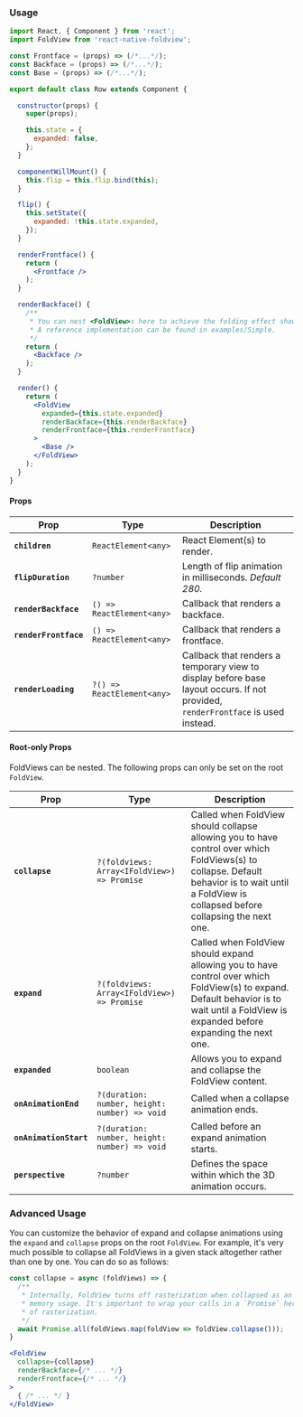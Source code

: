 ### Usage

```jsx
import React, { Component } from 'react';
import FoldView from 'react-native-foldview';

const Frontface = (props) => (/*...*/);
const Backface = (props) => (/*...*/);
const Base = (props) => (/*...*/);

export default class Row extends Component {

  constructor(props) {
    super(props);

    this.state = {
      expanded: false,
    };
  }

  componentWillMount() {
    this.flip = this.flip.bind(this);
  }

  flip() {
    this.setState({
      expanded: !this.state.expanded,
    });
  }

  renderFrontface() {
    return (
      <Frontface />
    );
  }

  renderBackface() {
    /**
     * You can nest <FoldView>s here to achieve the folding effect shown in the GIF above.
     * A reference implementation can be found in examples/Simple.
     */
    return (
      <Backface />
    );
  }

  render() {
    return (
      <FoldView
        expanded={this.state.expanded}
        renderBackface={this.renderBackface}
        renderFrontface={this.renderFrontface}
      >
        <Base />
      </FoldView>
    );
  }
}

```

#### Props

| Prop                  | Type                       | Description                                                                                                                      |
| --------------------- | -------------------------- | -------------------------------------------------------------------------------------------------------------------------------- |
| **`children`**        | `ReactElement<any>`        | React Element(s) to render.                                                                                                      |
| **`flipDuration`**    | `?number`                  | Length of flip animation in milliseconds. _Default 280._                                                                         |
| **`renderBackface`**  | `() => ReactElement<any>`  | Callback that renders a backface.                                                                                                |
| **`renderFrontface`** | `() => ReactElement<any>`  | Callback that renders a frontface.                                                                                               |
| **`renderLoading`**   | `?() => ReactElement<any>` | Callback that renders a temporary view to display before base layout occurs. If not provided, `renderFrontface` is used instead. |

#### Root-only Props

FoldViews can be nested. The following props can only be set on the root `FoldView`.

| Prop                   | Type                                          | Description                                                                                                                                                                                      |
| ---------------------- | --------------------------------------------- | ------------------------------------------------------------------------------------------------------------------------------------------------------------------------------------------------ |
| **`collapse`**         | `?(foldviews: Array<IFoldView>) => Promise`   | Called when FoldView should collapse allowing you to have control over which FoldViews(s) to collapse. Default behavior is to wait until a FoldView is collapsed before collapsing the next one. |
| **`expand`**           | `?(foldviews: Array<IFoldView>) => Promise`   | Called when FoldView should expand allowing you to have control over which FoldView(s) to expand. Default behavior is to wait until a FoldView is expanded before expanding the next one.        |
| **`expanded`**         | `boolean`                                     | Allows you to expand and collapse the FoldView content.                                                                                                                                          |
| **`onAnimationEnd`**   | `?(duration: number, height: number) => void` | Called when a collapse animation ends.                                                                                                                                                           |
| **`onAnimationStart`** | `?(duration: number, height: number) => void` | Called before an expand animation starts.                                                                                                                                                        |
| **`perspective`**      | `?number`                                     | Defines the space within which the 3D animation occurs.                                                                                                                                          |

### Advanced Usage

You can customize the behavior of expand and collapse animations using the `expand` and `collapse` props on the root `FoldView`. For example, it's very much possible to collapse all FoldViews in a given stack altogether rather than one by one. You can do so as follows:

```jsx
const collapse = async (foldViews) => {
  /**
   * Internally, FoldView turns off rasterization when collapsed as an optimization to decrease
   * memory usage. It's important to wrap your calls in a `Promise` here to avoid early disabling
   * of rasterization.
   */
  await Promise.all(foldViews.map(foldView => foldView.collapse()));
}

<FoldView
  collapse={collapse}
  renderBackface={/* ... */}
  renderFrontface={/* ... */}
>
  { /* ... */ }
</FoldView>
```
